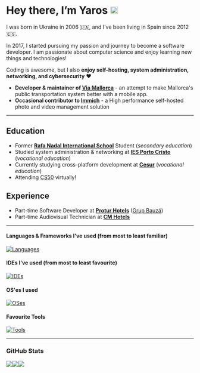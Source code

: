 # Hey there, I’m Yaros <img src="https://media.giphy.com/media/hvRJCLFzcasrR4ia7z/giphy.gif" width="20px">


I was born in Ukraine in 2006 🇺🇦, and I've been living in Spain since 2012 🇪🇸.

In 2017, I started pursuing my passion and journey to become a software developer.
I am passionate about computer science and enjoy learning new things and technologies!

Coding is awesome, but I also **enjoy self-hosting, system administration, networking, and cybersecurity** ❤️

- **Developer & maintainer of [Via Mallorca](https://github.com/open-transport-mallorca/ViaMallorca)** - an attempt to make Mallorca's public transportation system better with a mobile app.
- **Occasional contributor to [Immich](https://github.com/immich-app/immich)** - a High performance self-hosted photo and video management solution

---
## Education
- Former **[Rafa Nadal International School](https://www.rafanadalschool.com)** Student (*secondary education*)
- Studied system administration & networking at **[IES Porto Cristo](https://iesportocristo.net)** (*vocational education*)
- Currently studying cross-platform development at **[Cesur](https://www.cesurformacion.com/)** (*vocational education*)
- Attending [CS50](https://pll.harvard.edu/course/cs50-introduction-computer-science) virtually!

## Experience
- Part-time Software Developer at **[Protur Hotels](https://protur-hotels.com)** ([Grup Bauzá](https://grupbauza.es/))
- Part-time Audiovisual Technician at **[CM Hotels](https://www.cmhotels.com)**

---

<h4>Languages & Frameworks I've used (from most to least familiar)</h4>

[![Languages](https://skillicons.dev/icons?i=dart,flutter,firebase,html,css,js,ts,tailwind,react,nextjs,astro,java,python,docker,cs,mysql,kotlin,unity,nodejs,vercel,arduino,swift,lua,c,cpp)](https://skillicons.dev)


#### IDEs I've used (from most to least favourite)

[![IDEs](https://skillicons.dev/icons?i=vscode,webstorm,pycharm,idea,androidstudio,visualstudio,sublime,eclipse)](https://skillicons.dev)


#### OS'es I used

[![OSes](https://skillicons.dev/icons?i=windows,apple,debian,arch,kali,mint,ubuntu)](https://skillicons.dev)

#### Favourite Tools

[![Tools](https://skillicons.dev/icons?i=git,photoshop,postman,figma,aftereffects,au,ableton,blender,illustrator)](https://skillicons.dev)

---

### GitHub Stats
<div style="display: flex; flex-wrap: wrap; flex-direction: row;">
  <img src="https://github-readme-stats.vercel.app/api?username=YarosMallorca&count_private=true&include_all_commits=true&show_icons=true&hide_border=true&bg_color=161B22&text_color=c9d1d9&title_color=50a6ff&icon_color=3572a5">
  <img src="https://github-readme-stats.vercel.app/api/top-langs/?username=YarosMallorca&langs_count=8&layout=compact&hide_border=true&bg_color=161B22&text_color=c9d1d9&title_color=50a6ff&icon_color=3572a5&card_width=445"/>
  <img src="http://github-readme-streak-stats.herokuapp.com?user=YarosMallorca&theme=dark&hide_border=true&background=161B22&ring=50A6FF&fire=FF9022&currStreakLabel=FFFFFF">
</div>


